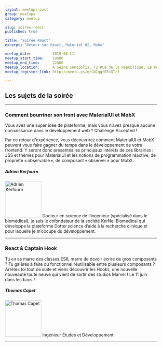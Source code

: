 ```yaml
---
layout: meetups-post
group: meetups
category: meetup

slug: soiree-react
published: true

title: "Soirée React"
excerpt: "Retour sur React, Material UI, Mobx"

meetup_date:          2019-06-11
meetup_start_time:    19h00
meetup_end_time:      22h00
meetup_location:      À Seine Innopolis, 72 Rue de la République, Le Petit Quevilly
meetup_register_link: http://meetu.ps/e/GN2qg/B5s8T/f

---
```


## Les sujets de la soirée

---

### Comment bourriner son front avec MaterialUI et MobX

Vous avez une super idée de plateforme, mais vous n’avez presque aucune connaissance dans le développement web ? Challenge Accepted !

Par ce retour d'expérience, vous découvrirez comment MaterialUI et MobX peuvent vous faire gagner du temps dans le développement de votre frontend. Y seront donc présentés les principaux intérêts de ces librairies : JSS et thèmes pour MaterialUI et les notions de programmation réactive, de propriété « observable », de composant « observer » pour MobX.

##### Adrien Kerfourn

<img src="/images/meetups/speakers/adrien-kerfourn.jpg" alt="Adrien Kerfourn" width="120" class="alignleft" />
Docteur en science de l’ingénieur (spécialisé dans le biomédical), je suis le cofondateur de la société KerNel Biomedical qui développe la plateforme Dotter.science d’aide à la recherche clinique et pour laquelle je m’occupe du développement.

---

### React & Captain Hook

Tu en as marre des classes ES6, marre de devoir écrire de gros composants ? Tu
galères à faire du fonctionnel réutilisable entre plusieurs composants ? Arrêtes
toi tout de suite et viens découvrir les Hooks, une nouvelle nouveauté toute
neuve qui vient de sortir des studios Marvel ! Le 11 juin dans les bacs !


##### Thomas Capet

<img src="/images/meetups/speakers/default.png" alt="Thomas Capet" width="120" class="alignleft" />
Ingénieur Études et Développement

---


